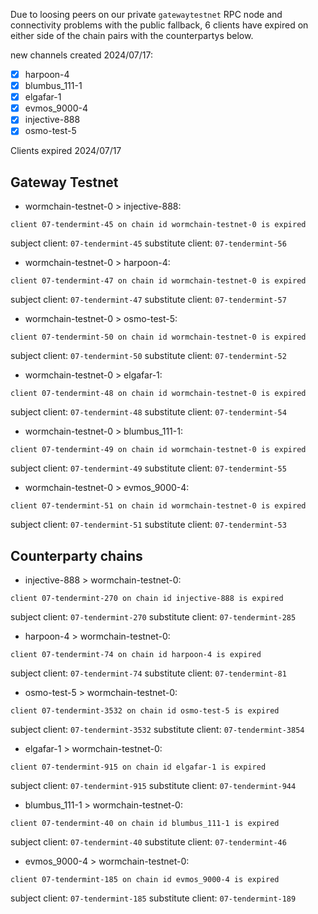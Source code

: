 Due to loosing peers on our private `gatewaytestnet` RPC node and connectivity problems with the public fallback, 6 clients have expired on either side of the chain pairs with the counterpartys below.

new channels created 2024/07/17: 
- [x] harpoon-4
- [x] blumbus_111-1
- [x] elgafar-1
- [x] evmos_9000-4
- [x] injective-888
- [x] osmo-test-5

Clients expired 2024/07/17

## Gateway Testnet

- wormchain-testnet-0 > injective-888:
```
client 07-tendermint-45 on chain id wormchain-testnet-0 is expired
```
subject client: `07-tendermint-45`
substitute client: `07-tendermint-56`

- wormchain-testnet-0 > harpoon-4:
```
client 07-tendermint-47 on chain id wormchain-testnet-0 is expired
```
subject client: `07-tendermint-47`
substitute client: `07-tendermint-57`

- wormchain-testnet-0 > osmo-test-5:
```
client 07-tendermint-50 on chain id wormchain-testnet-0 is expired
```
subject client: `07-tendermint-50`
substitute client: `07-tendermint-52`

- wormchain-testnet-0 > elgafar-1:
```
client 07-tendermint-48 on chain id wormchain-testnet-0 is expired
```
subject client: `07-tendermint-48`
substitute client: `07-tendermint-54`

- wormchain-testnet-0 > blumbus_111-1:
```
client 07-tendermint-49 on chain id wormchain-testnet-0 is expired
```
subject client: `07-tendermint-49`
substitute client: `07-tendermint-55`

- wormchain-testnet-0 > evmos_9000-4:
```
client 07-tendermint-51 on chain id wormchain-testnet-0 is expired
```
subject client: `07-tendermint-51`
substitute client: `07-tendermint-53`

## Counterparty chains

- injective-888 > wormchain-testnet-0:
```
client 07-tendermint-270 on chain id injective-888 is expired
```
subject client: `07-tendermint-270`
substitute client: `07-tendermint-285`

- harpoon-4 > wormchain-testnet-0:
```
client 07-tendermint-74 on chain id harpoon-4 is expired
```
subject client: `07-tendermint-74`
substitute client: `07-tendermint-81`

- osmo-test-5 > wormchain-testnet-0:
```
client 07-tendermint-3532 on chain id osmo-test-5 is expired
```
subject client: `07-tendermint-3532`
substitute client: `07-tendermint-3854`

- elgafar-1 > wormchain-testnet-0:
```
client 07-tendermint-915 on chain id elgafar-1 is expired
```
subject client: `07-tendermint-915`
substitute client: `07-tendermint-944`

- blumbus_111-1 > wormchain-testnet-0:
```
client 07-tendermint-40 on chain id blumbus_111-1 is expired
```
subject client: `07-tendermint-40`
substitute client: `07-tendermint-46`

- evmos_9000-4 > wormchain-testnet-0:
```
client 07-tendermint-185 on chain id evmos_9000-4 is expired
```
subject client: `07-tendermint-185`
substitute client: `07-tendermint-189`